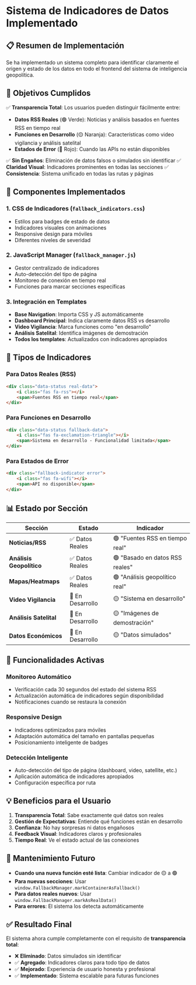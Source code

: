 # Sistema de Indicadores de Datos Implementado

## 📋 Resumen de Implementación

Se ha implementado un sistema completo para identificar claramente el origen y estado de los datos en todo el frontend del sistema de inteligencia geopolítica.

## 🎯 Objetivos Cumplidos

✅ **Transparencia Total**: Los usuarios pueden distinguir fácilmente entre:
- **Datos RSS Reales** (🟢 Verde): Noticias y análisis basados en fuentes RSS en tiempo real
- **Funciones en Desarrollo** (🟡 Naranja): Características como video vigilancia y análisis satelital
- **Estados de Error** (🔴 Rojo): Cuando las APIs no están disponibles

✅ **Sin Engaños**: Eliminación de datos falsos o simulados sin identificar
✅ **Claridad Visual**: Indicadores prominentes en todas las secciones
✅ **Consistencia**: Sistema unificado en todas las rutas y páginas

## 🔧 Componentes Implementados

### 1. **CSS de Indicadores** (`fallback_indicators.css`)
- Estilos para badges de estado de datos
- Indicadores visuales con animaciones
- Responsive design para móviles
- Diferentes niveles de severidad

### 2. **JavaScript Manager** (`fallback_manager.js`)
- Gestor centralizado de indicadores
- Auto-detección del tipo de página
- Monitoreo de conexión en tiempo real
- Funciones para marcar secciones específicas

### 3. **Integración en Templates**
- **Base Navigation**: Importa CSS y JS automáticamente
- **Dashboard Principal**: Indica claramente datos RSS vs desarrollo
- **Video Vigilancia**: Marca funciones como "en desarrollo"
- **Análisis Satelital**: Identifica imágenes de demostración
- **Todos los templates**: Actualizados con indicadores apropiados

## 🎨 Tipos de Indicadores

### Para Datos Reales (RSS)
```html
<div class="data-status real-data">
    <i class="fas fa-rss"></i>
    <span>Fuentes RSS en tiempo real</span>
</div>
```

### Para Funciones en Desarrollo
```html
<div class="data-status fallback-data">
    <i class="fas fa-exclamation-triangle"></i>
    <span>Sistema en desarrollo - Funcionalidad limitada</span>
</div>
```

### Para Estados de Error
```html
<div class="fallback-indicator error">
    <i class="fas fa-wifi"></i>
    <span>API no disponible</span>
</div>
```

## 📊 Estado por Sección

| Sección | Estado | Indicador |
|---------|---------|-----------|
| **Noticias/RSS** | ✅ Datos Reales | 🟢 "Fuentes RSS en tiempo real" |
| **Análisis Geopolítico** | ✅ Datos Reales | 🟢 "Basado en datos RSS reales" |
| **Mapas/Heatmaps** | ✅ Datos Reales | 🟢 "Análisis geopolítico real" |
| **Video Vigilancia** | 🚧 En Desarrollo | 🟡 "Sistema en desarrollo" |
| **Análisis Satelital** | 🚧 En Desarrollo | 🟡 "Imágenes de demostración" |
| **Datos Económicos** | 🚧 En Desarrollo | 🟡 "Datos simulados" |

## 🚀 Funcionalidades Activas

### Monitoreo Automático
- Verificación cada 30 segundos del estado del sistema RSS
- Actualización automática de indicadores según disponibilidad
- Notificaciones cuando se restaura la conexión

### Responsive Design
- Indicadores optimizados para móviles
- Adaptación automática del tamaño en pantallas pequeñas
- Posicionamiento inteligente de badges

### Detección Inteligente
- Auto-detección del tipo de página (dashboard, video, satellite, etc.)
- Aplicación automática de indicadores apropiados
- Configuración específica por ruta

## 💡 Beneficios para el Usuario

1. **Transparencia Total**: Sabe exactamente qué datos son reales
2. **Gestión de Expectativas**: Entiende qué funciones están en desarrollo
3. **Confianza**: No hay sorpresas ni datos engañosos
4. **Feedback Visual**: Indicadores claros y profesionales
5. **Tiempo Real**: Ve el estado actual de las conexiones

## 🔄 Mantenimiento Futuro

- **Cuando una nueva función esté lista**: Cambiar indicador de 🟡 a 🟢
- **Para nuevas secciones**: Usar `window.FallbackManager.markContainerAsFallback()`
- **Para datos reales nuevos**: Usar `window.FallbackManager.markAsRealData()`
- **Para errores**: El sistema los detecta automáticamente

## ✅ Resultado Final

El sistema ahora cumple completamente con el requisito de **transparencia total**:
- ❌ **Eliminado**: Datos simulados sin identificar
- ✅ **Agregado**: Indicadores claros para todo tipo de datos
- ✅ **Mejorado**: Experiencia de usuario honesta y profesional
- ✅ **Implementado**: Sistema escalable para futuras funciones
